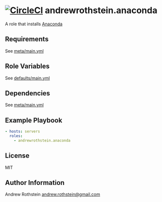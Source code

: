 [![CircleCI](https://circleci.com/gh/andrewrothstein/ansible-anaconda.svg?style=svg)](https://circleci.com/gh/andrewrothstein/ansible-anaconda)
andrewrothstein.anaconda
=========

A role that installs [Anaconda](https://www.continuum.io/anaconda-overview)

Requirements
------------

See [meta/main.yml](meta/main.yml)

Role Variables
--------------

See [defaults/main.yml](defaults/main.yml)

Dependencies
------------

See [meta/main.yml](meta/main.yml)

Example Playbook
----------------

```yml
- hosts: servers
  roles:
    - andrewrothstein.anaconda
```

License
-------

MIT

Author Information
------------------

Andrew Rothstein <andrew.rothstein@gmail.com>
